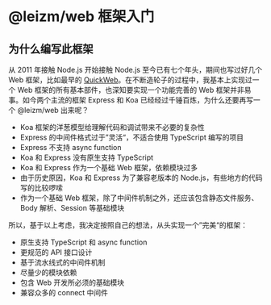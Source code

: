 # @leizm/web 框架入门

## 为什么编写此框架

从 2011 年接触 Node.js 开始接触 Node.js 至今已有七个年头，期间也写过好几个 Web 框架，比如最早的 [QuickWeb](https://github.com/leizongmin/QuickWeb)。在不断造轮子的过程中，我基本上实现过一个 Web 框架的所有基本部件，也深知要实现一个功能完善的 Web 框架并非易事。如今两个主流的框架 Express 和 Koa 已经经过千锤百炼，为什么还要再写一个 @leizm/web 出来呢？

- Koa 框架的洋葱模型给理解代码和调试带来不必要的复杂性
- Express 的中间件格式过于”灵活“，不适合使用 TypeScript 编写的项目
- Express 不支持 async function
- Koa 和 Express 没有原生支持 TypeScript
- Koa 和 Express 作为一个基础 Web 框架，依赖模块过多
- 由于历史原因，Koa 和 Express 为了兼容老版本的 Node.js，有些地方的代码写的比较啰嗦
- 作为一个基础 Web 框架，除了中间件机制之外，还应该包含静态文件服务、Body 解析、Session 等基础模块

所以，基于以上考虑，我决定按照自己的想法，从头实现一个”完美“的框架：

- 原生支持 TypeScript 和 async function
- 更规范的 API 接口设计
- 基于流水线式的中间件机制
- 尽量少的模块依赖
- 包含 Web 开发所必须的基础模块
- 兼容众多的 connect 中间件
